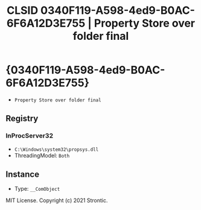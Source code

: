 ﻿---
title: "CLSID 0340F119-A598-4ed9-B0AC-6F6A12D3E755 | Property Store over folder final"
excerpt: What is COM-Object CLSID 0340F119-A598-4ed9-B0AC-6F6A12D3E755?
---

# {0340F119-A598-4ed9-B0AC-6F6A12D3E755}

* `Property Store over folder final`

## Registry


### InProcServer32

* `C:\Windows\system32\propsys.dll`
* ThreadingModel: `Both`

## Instance

* Type: `__ComObject`

MIT License. Copyright (c) 2021 Strontic.


